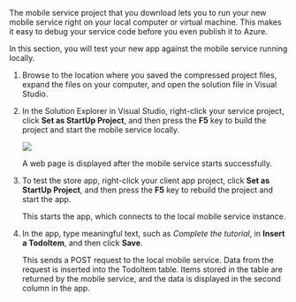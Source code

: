 
The mobile service project that you download lets you to run your new mobile service right on your local computer or virtual machine. This makes it easy to debug your service code before you even publish it to Azure.

In this section, you will test your new app against the mobile service running locally.

1. Browse to the location where you saved the compressed project files, expand the files on your computer, and open the solution file in Visual Studio.

2. In the Solution Explorer in Visual Studio, right-click your service project, click **Set as StartUp Project**, and then press the **F5** key to build the project and start the mobile service locally.

    ![](./media/mobile-services-dotnet-backend-test-local-service-dotnet/mobile-service-startup.png)

    A web page is displayed after the mobile service starts successfully.

3. To test the store app, right-click your client app project, click **Set as StartUp Project**, and then press the **F5** key to rebuild the project and start the app.

    This starts the app, which connects to the local mobile service instance.   

4. In the app, type meaningful text, such as _Complete the tutorial_, in **Insert a TodoItem**, and then click **Save**.

    This sends a POST request to the local mobile service. Data from the request is inserted into the TodoItem table. Items stored in the table are returned by the mobile service, and the data is displayed in the second column in the app.

